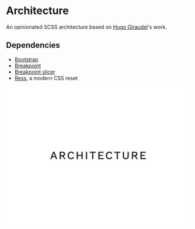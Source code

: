 # Architecture

An opinionated SCSS architecture based on [Hugo Giraudel](https://github.com/HugoGiraudel)'s work.

## Dependencies

- [Bootstrap](https://github.com/twbs/bootstrap-sass)
- [Breakpoint](https://github.com/at-import/breakpoint)
- [Breakpoint slicer](https://github.com/lolmaus/breakpoint-slicer)
- [Ress](https://github.com/filipelinhares/ress), a modern CSS reset

![Architecture](architecture.png)